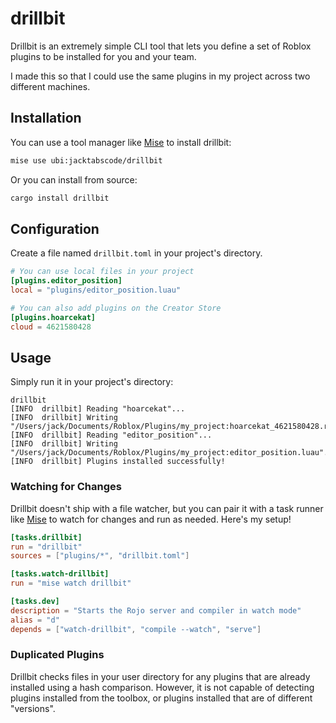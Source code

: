 # drillbit

Drillbit is an extremely simple CLI tool that lets you define a set of Roblox plugins to be installed for you and your team.

I made this so that I could use the same plugins in my project across two different machines.

## Installation

You can use a tool manager like [Mise](https://mise.jdx.dev) to install drillbit:

```bash
mise use ubi:jacktabscode/drillbit
```

Or you can install from source:

```bash
cargo install drillbit
```

## Configuration

Create a file named `drillbit.toml` in your project's directory.

```toml
# You can use local files in your project
[plugins.editor_position]
local = "plugins/editor_position.luau"

# You can also add plugins on the Creator Store
[plugins.hoarcekat]
cloud = 4621580428
```

## Usage

Simply run it in your project's directory:
```
drillbit
[INFO  drillbit] Reading "hoarcekat"...
[INFO  drillbit] Writing "/Users/jack/Documents/Roblox/Plugins/my_project:hoarcekat_4621580428.rbxm"...
[INFO  drillbit] Reading "editor_position"...
[INFO  drillbit] Writing "/Users/jack/Documents/Roblox/Plugins/my_project:editor_position.luau"...
[INFO  drillbit] Plugins installed successfully!
```

### Watching for Changes

Drillbit doesn't ship with a file watcher, but you can pair it with a task runner like [Mise](https://mise.jdx.dev) to watch for changes and run as needed. Here's my setup!

```toml
[tasks.drillbit]
run = "drillbit"
sources = ["plugins/*", "drillbit.toml"]

[tasks.watch-drillbit]
run = "mise watch drillbit"

[tasks.dev]
description = "Starts the Rojo server and compiler in watch mode"
alias = "d"
depends = ["watch-drillbit", "compile --watch", "serve"]
```

### Duplicated Plugins

Drillbit checks files in your user directory for any plugins that are already installed using a hash comparison. However, it is not capable of detecting plugins installed from the toolbox, or plugins installed that are of different "versions".
